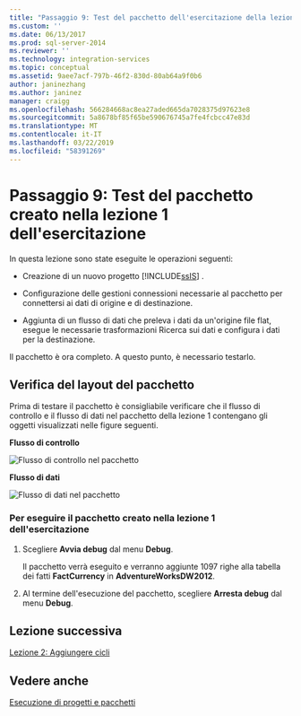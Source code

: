 ```yaml
---
title: "Passaggio 9: Test del pacchetto dell'esercitazione della lezione 1 | Microsoft Docs"
ms.custom: ''
ms.date: 06/13/2017
ms.prod: sql-server-2014
ms.reviewer: ''
ms.technology: integration-services
ms.topic: conceptual
ms.assetid: 9aee7acf-797b-46f2-830d-80ab64a9f0b6
author: janinezhang
ms.author: janinez
manager: craigg
ms.openlocfilehash: 566284668ac8ea27aded665da7028375d97623e8
ms.sourcegitcommit: 5a8678bf85f65be590676745a7fe4fcbcc47e83d
ms.translationtype: MT
ms.contentlocale: it-IT
ms.lasthandoff: 03/22/2019
ms.locfileid: "58391269"
---
```

# <a name="step-9-testing-the-lesson-1-tutorial-package"></a>Passaggio 9: Test del pacchetto creato nella lezione 1 dell'esercitazione
  In questa lezione sono state eseguite le operazioni seguenti:  
  
-   Creazione di un nuovo progetto [!INCLUDE[ssIS](../includes/ssis-md.md)] .  
  
-   Configurazione delle gestioni connessioni necessarie al pacchetto per connettersi ai dati di origine e di destinazione.  
  
-   Aggiunta di un flusso di dati che preleva i dati da un'origine file flat, esegue le necessarie trasformazioni Ricerca sui dati e configura i dati per la destinazione.  
  
 Il pacchetto è ora completo. A questo punto, è necessario testarlo.  
  
## <a name="checking-the-package-layout"></a>Verifica del layout del pacchetto  
 Prima di testare il pacchetto è consigliabile verificare che il flusso di controllo e il flusso di dati nel pacchetto della lezione 1 contengano gli oggetti visualizzati nelle figure seguenti.  
  
 **Flusso di controllo**  
  
 ![Flusso di controllo nel pacchetto](../../2014/tutorials/media/task9lesson1control.gif "Flusso di controllo nel pacchetto")  
  
 **Flusso di dati**  
  
 ![Flusso di dati nel pacchetto](../../2014/tutorials/media/task9lesson1data.gif "Flusso di dati nel pacchetto")  
  
### <a name="to-run-the-lesson-1-tutorial-package"></a>Per eseguire il pacchetto creato nella lezione 1 dell'esercitazione  
  
1.  Scegliere **Avvia debug** dal menu **Debug**.  
  
     Il pacchetto verrà eseguito e verranno aggiunte 1097 righe alla tabella dei fatti **FactCurrency** in **AdventureWorksDW2012**.  
  
2.  Al termine dell'esecuzione del pacchetto, scegliere **Arresta debug** dal menu **Debug**.  
  
## <a name="next-lesson"></a>Lezione successiva  
 [Lezione 2: Aggiungere cicli](../integration-services/lesson-2-adding-looping-with-ssis.md)  
  
## <a name="see-also"></a>Vedere anche  
 [Esecuzione di progetti e pacchetti](packages/run-integration-services-ssis-packages.md)  
  
  
